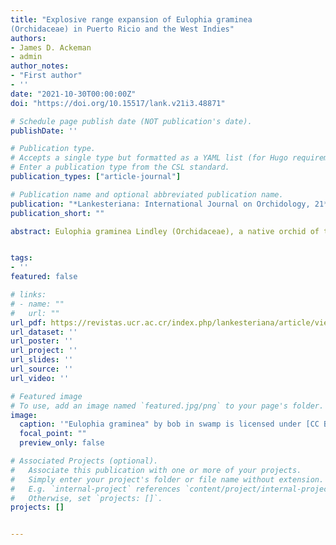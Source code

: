 ```yaml
---
title: "Explosive range expansion of Eulophia graminea 
(Orchidaceae) in Puerto Ricio and the West Indies"
authors:
- James D. Ackeman
- admin
author_notes:
- "First author"
- ''
date: "2021-10-30T00:00:00Z"
doi: "https://doi.org/10.15517/lank.v21i3.48871"

# Schedule page publish date (NOT publication's date).
publishDate: ''

# Publication type.
# Accepts a single type but formatted as a YAML list (for Hugo requirements).
# Enter a publication type from the CSL standard.
publication_types: ["article-journal"]

# Publication name and optional abbreviated publication name.
publication: "*Lankesteriana: International Journal on Orchidology, 21*(3), 307-312"
publication_short: ""

abstract: Eulophia graminea Lindley (Orchidaceae), a native orchid of tropical and subtropical Asia, was first reported in the Western Hemisphere from populations in Miami, Florida, U.S.A. where it spread rapidly through the southern part of the state. Here we report the first record of this species for Puerto Rico and sightings in the Bahamas and Cuba, reflecting the rapid spread seen in southern Florida (U.S.A).


tags:
- ''
featured: false

# links:
# - name: ""
#   url: ""
url_pdf: https://revistas.ucr.ac.cr/index.php/lankesteriana/article/view/48871/48599
url_dataset: ''
url_poster: ''
url_project: ''
url_slides: ''
url_source: ''
url_video: ''

# Featured image
# To use, add an image named `featured.jpg/png` to your page's folder. 
image:
  caption: '"Eulophia graminea" by bob in swamp is licensed under [CC BY 2.0.](https://creativecommons.org/licenses/by/2.0/?ref=openverse.)'
  focal_point: ""
  preview_only: false

# Associated Projects (optional).
#   Associate this publication with one or more of your projects.
#   Simply enter your project's folder or file name without extension.
#   E.g. `internal-project` references `content/project/internal-project/index.md`.
#   Otherwise, set `projects: []`.
projects: []


---
```







